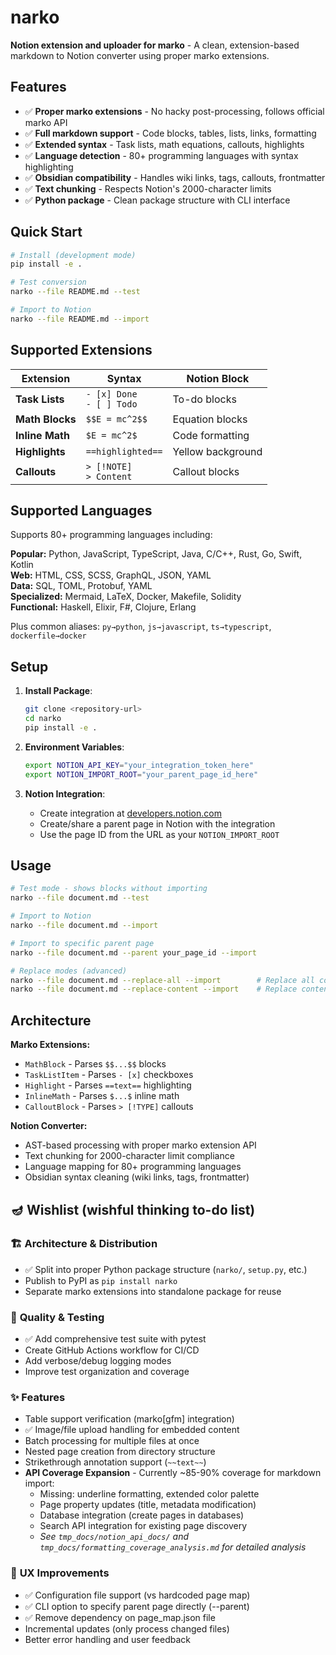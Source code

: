 # narko

**Notion extension and uploader for marko** - A clean, extension-based markdown to Notion converter using proper marko extensions.

## Features

- ✅ **Proper marko extensions** - No hacky post-processing, follows official marko API
- ✅ **Full markdown support** - Code blocks, tables, lists, links, formatting
- ✅ **Extended syntax** - Task lists, math equations, callouts, highlights
- ✅ **Language detection** - 80+ programming languages with syntax highlighting
- ✅ **Obsidian compatibility** - Handles wiki links, tags, callouts, frontmatter
- ✅ **Text chunking** - Respects Notion's 2000-character limits
- ✅ **Python package** - Clean package structure with CLI interface

## Quick Start

```bash
# Install (development mode)
pip install -e .

# Test conversion
narko --file README.md --test

# Import to Notion
narko --file README.md --import
```

## Supported Extensions

| Extension | Syntax | Notion Block |
|-----------|--------|--------------|
| **Task Lists** | `- [x] Done`<br>`- [ ] Todo` | To-do blocks |
| **Math Blocks** | `$$E = mc^2$$` | Equation blocks |
| **Inline Math** | `$E = mc^2$` | Code formatting |
| **Highlights** | `==highlighted==` | Yellow background |
| **Callouts** | `> [!NOTE]`<br>`> Content` | Callout blocks |

## Supported Languages

Supports 80+ programming languages including:

**Popular:** Python, JavaScript, TypeScript, Java, C/C++, Rust, Go, Swift, Kotlin  
**Web:** HTML, CSS, SCSS, GraphQL, JSON, YAML  
**Data:** SQL, TOML, Protobuf, YAML  
**Specialized:** Mermaid, LaTeX, Docker, Makefile, Solidity  
**Functional:** Haskell, Elixir, F#, Clojure, Erlang

Plus common aliases: `py→python`, `js→javascript`, `ts→typescript`, `dockerfile→docker`

## Setup

1. **Install Package**:
   ```bash
   git clone <repository-url>
   cd narko
   pip install -e .
   ```

2. **Environment Variables**:
   ```bash
   export NOTION_API_KEY="your_integration_token_here"
   export NOTION_IMPORT_ROOT="your_parent_page_id_here"
   ```

3. **Notion Integration**:
   - Create integration at [developers.notion.com](https://developers.notion.com)
   - Create/share a parent page in Notion with the integration
   - Use the page ID from the URL as your `NOTION_IMPORT_ROOT`

## Usage

```bash
# Test mode - shows blocks without importing
narko --file document.md --test

# Import to Notion
narko --file document.md --import

# Import to specific parent page
narko --file document.md --parent your_page_id --import

# Replace modes (advanced)
narko --file document.md --replace-all --import        # Replace all content
narko --file document.md --replace-content --import    # Replace content, keep sub-pages
```

## Architecture

**Marko Extensions:**
- `MathBlock` - Parses `$$...$$` blocks
- `TaskListItem` - Parses `- [x]` checkboxes  
- `Highlight` - Parses `==text==` highlighting
- `InlineMath` - Parses `$...$` inline math
- `CalloutBlock` - Parses `> [!TYPE]` callouts

**Notion Converter:**
- AST-based processing with proper marko extension API
- Text chunking for 2000-character limit compliance
- Language mapping for 80+ programming languages
- Obsidian syntax cleaning (wiki links, tags, frontmatter)

## 🪔 Wishlist (wishful thinking to-do list)

### 🏗️ **Architecture & Distribution**
- ✅ Split into proper Python package structure (`narko/`, `setup.py`, etc.)
- Publish to PyPI as `pip install narko`
- Separate marko extensions into standalone package for reuse

### 🧪 **Quality & Testing**
- ✅ Add comprehensive test suite with pytest
- Create GitHub Actions workflow for CI/CD  
- Add verbose/debug logging modes
- Improve test organization and coverage

### ✨ **Features**
- Table support verification (marko[gfm] integration)
- ✅ Image/file upload handling for embedded content
- Batch processing for multiple files at once
- Nested page creation from directory structure
- Strikethrough annotation support (`~~text~~`)
- **API Coverage Expansion** - Currently ~85-90% coverage for markdown import:
  - Missing: underline formatting, extended color palette
  - Page property updates (title, metadata modification)  
  - Database integration (create pages in databases)
  - Search API integration for existing page discovery
  - *See `tmp_docs/notion_api_docs/` and `tmp_docs/formatting_coverage_analysis.md` for detailed analysis*

### 🔧 **UX Improvements**
- ✅ Configuration file support (vs hardcoded page map)
- ✅ CLI option to specify parent page directly (--parent)
- ✅ Remove dependency on page_map.json file
- Incremental updates (only process changed files)
- Better error handling and user feedback